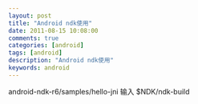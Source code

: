 ```yaml
---
layout: post
title: "Android ndk使用"
date: 2011-08-15 10:08:00 
comments: true
categories: [android]
tags: [android]
description: "Android ndk使用"
keywords: android
---
```



 
  android-ndk-r6/samples/hello-jni 输入 $NDK/ndk-build
 


